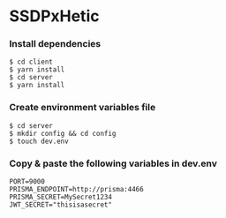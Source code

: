 # SSDPxHetic

### Install dependencies
```shell
$ cd client
$ yarn install
$ cd server
$ yarn install
```

### Create environment variables file

```shell
$ cd server
$ mkdir config && cd config
$ touch dev.env
```

### Copy & paste the following variables in dev.env
```env
PORT=9000
PRISMA_ENDPOINT=http://prisma:4466
PRISMA_SECRET=MySecret1234
JWT_SECRET="thisisasecret"
```

